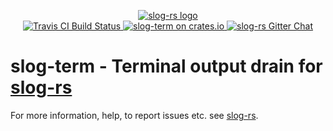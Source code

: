 <p align="center">

  <a href="https://github.com/slog-rs/slog">
  <img src="https://cdn.rawgit.com/slog-rs/misc/master/media/slog.svg" alt="slog-rs logo">
  </a>
  <br>

  <a href="https://travis-ci.org/slog-rs/term">
      <img src="https://img.shields.io/travis/slog-rs/term/master.svg" alt="Travis CI Build Status">
  </a>

  <a href="https://crates.io/crates/slog-term">
      <img src="https://img.shields.io/crates/d/slog-term.svg" alt="slog-term on crates.io">
  </a>

  <a href="https://gitter.im/slog-rs/slog">
      <img src="https://img.shields.io/gitter/room/slog-rs/slog.svg" alt="slog-rs Gitter Chat">
  </a>
</p>

# slog-term  - Terminal output drain for [slog-rs]

For more information, help, to report issues etc. see [slog-rs][slog-rs].

[slog-rs]: //github.com/slog-rs/slog

